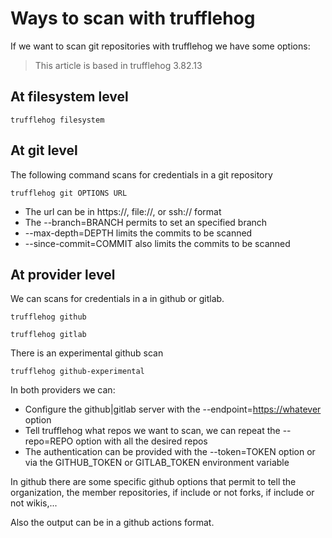 # Ways to scan with trufflehog

If we want to scan git repositories with trufflehog we have some options:

> This article is based in trufflehog 3.82.13

## At filesystem level

```shell
trufflehog filesystem
```

## At git level

The following command scans for credentials in a git repository

```shell
trufflehog git OPTIONS URL
```

- The url can be in https://, file://, or ssh:// format
- The --branch=BRANCH permits to set an specified branch
- --max-depth=DEPTH limits the commits to be scanned
- --since-commit=COMMIT also limits the commits to be scanned

## At provider level

We can scans for credentials in a in github or gitlab.

```shell
trufflehog github
```

```shell
trufflehog gitlab
```

There is an experimental github scan

```shell
trufflehog github-experimental
```

In both providers we can:

- Configure the github|gitlab server with the --endpoint=<https://whatever> option
- Tell trufflehog what repos we want to scan, we can repeat the --repo=REPO option with all the desired repos
- The authentication can be provided with the --token=TOKEN option or via the GITHUB_TOKEN or GITLAB_TOKEN environment variable

In github there are some specific github options that permit to tell the organization, the member repositories, if include or not forks, if include or not wikis,...

Also the output can be in a github actions format.
